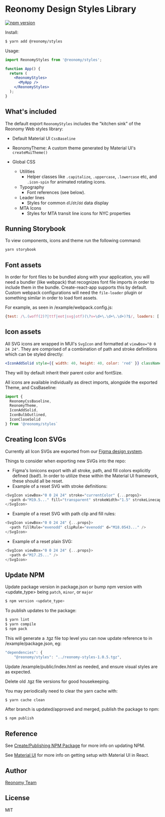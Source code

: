 # Reonomy Design Styles Library

[![npm version](https://img.shields.io/npm/v/@reonomy/styles.svg?style=flat-square)](https://www.npmjs.com/package/@reonomy/styles)

Install:

```bash
$ yarn add @reonomy/styles
```

Usage:

```jsx
import ReonomyStyles from '@reonomy/styles';

function App() {
  return (
    <ReonomyStyles>
      <MyApp />
    </ReonomyStyles>
  );
}
```

## What's included

The default export `ReonomyStyles` includes the "kitchen sink" of the Reonomy Web styles library:

- Default Material UI `CssBaseline`

- ReonomyTheme: A custom theme generated by Material UI's `createMuiTheme()`

- Global CSS
  - Utilities
    - Helper classes like `.capitalize`, `.uppercase`, `.lowercase` etc, and `.icon-spin` for animated rotating icons.
  - Typography
    - Font references (see below).
  - Leader lines
    - Styles for common `dl`/`dt`/`dd` data display
  - MTA Icons
    - Styles for MTA transit line icons for NYC properties

## Running Storybook

To view components, icons and theme run the following command:

```bash
yarn storybook
```

## Font assets

In order for font files to be bundled along with your application, you will need a bundler (like webpack) that recognizes font file imports in order to include them in the bundle. Create-react-app supports this by default. Custom webpack configurations will need the `file-loader` plugin or something similar in order to load font assets.

For example, as seen in /example/webpack.config.js:

```js
{test: /\.(woff(2)?|ttf|eot|svg|otf)(\?v=\d+\.\d+\.\d+)?$/, loaders: ['file-loader']}
```

## Icon assets

All SVG icons are wrapped in MUI's `SvgIcon` and formatted at `viewBox="0 0 24 24"`. They are comprised of a combination of path and stroke definitions which can be styled directly:

```jsx
<IconAddSolid style={{ width: 40, height: 40, color: 'red' }} className="iconstyle">
```

They will by default inherit their parent color and fontSize.

All icons are available individually as direct imports, alongside the exported Theme, and CssBaseline:

```js
import {
  ReonomyCssBaseline,
  ReonomyTheme,
  IconAddSolid,
  IconBulbOutlined,
  IconCloseSolid
} from '@reonomy/styles`
```

## Creating Icon SVGs

Currently all Icon SVGs are exported from our [Figma design system](https://www.figma.com/file/gL4ne4FElhPkB5wXFZIoLp/Material-Design-for-Reonomy).

Things to consider when exporting new SVGs into the repo:

- Figma's Ionicons export with all stroke, path, and fill colors explicitly defined (bad!). In order to utilize these within the Material UI framework, these should all be reset.
- Example of a reset SVG with stroke definitions:

```js
<SvgIcon viewBox="0 0 24 24" stroke="currentColor" {...props}>
  <path d="M19.5..." fill="transparent" strokeWidth="1.5" strokeLinecap="round" strokeLinejoin="round" />
</SvgIcon>
```

- Example of a reset SVG with path clip and fill rules:

```js
<SvgIcon viewBox="0 0 24 24" {...props}>
  <path fillRule="evenodd" clipRule="evenodd" d="M18.0543..." />
</SvgIcon>
```

- Example of a reset plain SVG:

```js
<SvgIcon viewBox="0 0 24 24" {...props}>
  <path d="M17.25..." />
</SvgIcon>
```

## Update NPM

Update package version in package.json or bump npm version with <update_type> being `patch`, `minor`, or `major`

```bash
$ npm version <update_type>
```

To publish updates to the package:

```bash
$ yarn lint
$ yarn compile
$ npm pack
```

This will generate a .tgz file top level you can now update reference to in /example/package.json, eg:

```js
"dependencies": {
    "@reonomy/styles": "../reonomy-styles-1.0.5.tgz",
```

Update /example/public/index.html as needed, and ensure visual styles are as expected.

Delete old .tgz file versions for good housekeeping.

You may periodically need to clear the yarn cache with:

```bash
$ yarn cache clean
```

After branch is updated/approved and merged, publish the package to npm:

```bash
$ npm publish
```

## Reference

See [Create/Publishing NPM Package](https://www.npmjs.com/package/@bcms-demo/new-project) for more info on updating NPM.

See [Material UI](https://material-ui.com/getting-started/usage/) for more info on getting setup with Material UI in React.

## Author

[Reonomy Team](https://github.com/reonomy)

## License

MIT
